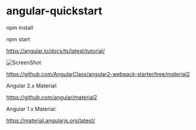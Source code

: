 # angular-quickstart

npm install

npm start

https://angular.io/docs/ts/latest/tutorial/

![ScreenShot](https://angular.io/resources/images/devguide/toh/heroes-list-2.png "Description goes here")

https://github.com/AngularClass/angular2-webpack-starter/tree/material2

Angular 2.x Material:

https://github.com/angular/material2

Angular 1.x Material:

https://material.angularjs.org/latest/


